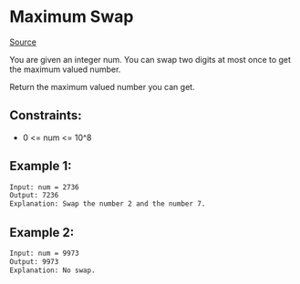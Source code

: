 # Maximum Swap
[Source](https://leetcode.com/problems/two-sum-iv-input-is-a-bst/)

You are given an integer num. You can swap two digits at most once to get the maximum valued number.

Return the maximum valued number you can get.

## Constraints:

 - 0 <= num <= 10^8

## Example 1:
```sh
Input: num = 2736
Output: 7236
Explanation: Swap the number 2 and the number 7.
```

## Example 2:
```sh
Input: num = 9973
Output: 9973
Explanation: No swap.
```